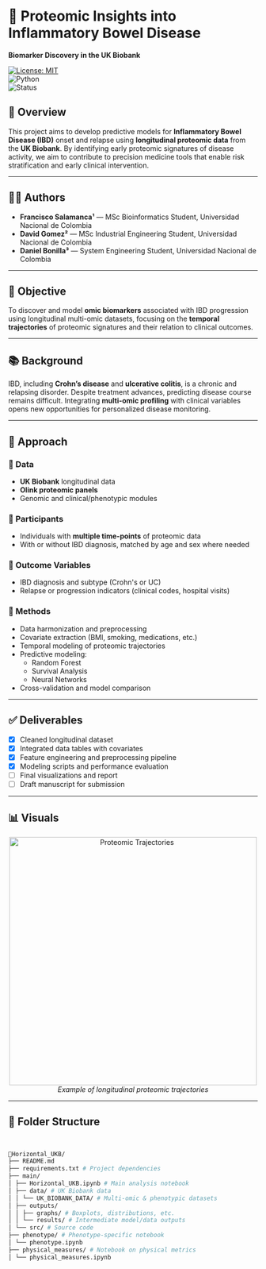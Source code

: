 # 🔬 Proteomic Insights into Inflammatory Bowel Disease  
**Biomarker Discovery in the UK Biobank**

[![License: MIT](https://img.shields.io/badge/license-MIT-blue.svg)](LICENSE)  
![Python](https://img.shields.io/badge/Python-3.10+-blue.svg)  
![Status](https://img.shields.io/badge/status-Research%20Project-yellow)

## 📌 Overview

This project aims to develop predictive models for **Inflammatory Bowel Disease (IBD)** onset and relapse using **longitudinal proteomic data** from the **UK Biobank**. By identifying early proteomic signatures of disease activity, we aim to contribute to precision medicine tools that enable risk stratification and early clinical intervention.

---

## 👨‍💻 Authors

- **Francisco Salamanca¹** — MSc Bioinformatics Student, Universidad Nacional de Colombia  
- **David Gomez²** — MSc Industrial Engineering Student, Universidad Nacional de Colombia  
- **Daniel Bonilla³** — System Engineering Student, Universidad Nacional de Colombia  

---

## 🎯 Objective

To discover and model **omic biomarkers** associated with IBD progression using longitudinal multi-omic datasets, focusing on the **temporal trajectories** of proteomic signatures and their relation to clinical outcomes.

---

## 📚 Background

IBD, including **Crohn’s disease** and **ulcerative colitis**, is a chronic and relapsing disorder. Despite treatment advances, predicting disease course remains difficult. Integrating **multi-omic profiling** with clinical variables opens new opportunities for personalized disease monitoring.

---

## 🧪 Approach

### 🔹 Data  
- **UK Biobank** longitudinal data  
- **Olink proteomic panels**  
- Genomic and clinical/phenotypic modules  

### 🔹 Participants  
- Individuals with **multiple time-points** of proteomic data  
- With or without IBD diagnosis, matched by age and sex where needed  

### 🔹 Outcome Variables  
- IBD diagnosis and subtype (Crohn's or UC)  
- Relapse or progression indicators (clinical codes, hospital visits)

### 🔹 Methods  
- Data harmonization and preprocessing  
- Covariate extraction (BMI, smoking, medications, etc.)  
- Temporal modeling of proteomic trajectories  
- Predictive modeling:  
  - Random Forest  
  - Survival Analysis  
  - Neural Networks  
- Cross-validation and model comparison  

---

## ✅ Deliverables

- [x] Cleaned longitudinal dataset  
- [x] Integrated data tables with covariates  
- [x] Feature engineering and preprocessing pipeline  
- [x] Modeling scripts and performance evaluation  
- [ ] Final visualizations and report  
- [ ] Draft manuscript for submission  

---

## 📊 Visuals

<div align="center">
<img src="assets/trajectory_example.png" alt="Proteomic Trajectories" width="500"/>
<br>
<em>Example of longitudinal proteomic trajectories</em>
</div>

---

## 🧩 Folder Structure

```bash


📁Horizontal_UKB/
├── README.md
├── requirements.txt # Project dependencies
├── main/
│ ├── Horizontal_UKB.ipynb # Main analysis notebook
│ ├── data/ # UK Biobank data
│ │ └── UK_BIOBANK_DATA/ # Multi-omic & phenotypic datasets
│ ├── outputs/
│ │ ├── graphs/ # Boxplots, distributions, etc.
│ │ └── results/ # Intermediate model/data outputs
│ └── src/ # Source code
├── phenotype/ # Phenotype-specific notebook
│ └── phenotype.ipynb
├── physical_measures/ # Notebook on physical metrics
│ └── physical_measures.ipynb
